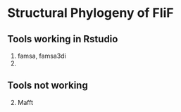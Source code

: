 # Structural Phylogeny of FliF

## Tools working in Rstudio
1. famsa, famsa3di
2. 

## Tools not working
2. Mafft

